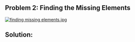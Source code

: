 ## Problem 2:  Finding the Missing Elements

[![finding missing elements.jpg](https://s15.postimg.org/mhtw60acr/finding_missing_elements.jpg)](https://postimg.org/image/dmt1vhlk7/)







## Solution:

